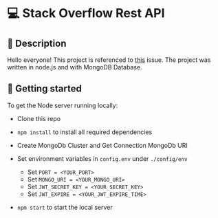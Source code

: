 # 💻 Stack Overflow Rest API

## 📁 Description
Hello everyone! This project is referenced to [this](https://github.com/HardwareAndro/sport_app_uiwizard/issues/2) issue. The project was written in node.js and with MongoDB Database.

## 🚀 Getting started

To get the Node server running locally:

- Clone this repo
- `npm install` to install all required dependencies
- Create MongoDb Cluster and Get Connection MongoDb URI
- Set environment variables in `config.env` under `./config/env`
  * Set `PORT = <YOUR_PORT>`
  * Set `MONGO_URI = <YOUR_MONGO_URI>`
  * Set `JWT_SECRET_KEY = <YOUR_SECRET_KEY>`
  * Set `JWT_EXPIRE = <YOUR_JWT_EXPIRE_TIME>`

- `npm start` to start the local server
